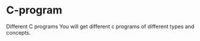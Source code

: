 # C-program
Different C programs
You will get different c programs of different types and concepts.
